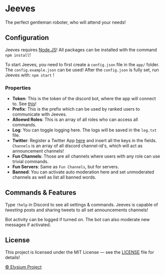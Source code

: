 # Jeeves
The perfect gentleman roboter, who will attend your needs!

## Configuration
Jeeves requires [Node.JS](https://nodejs.org/en/)! All packages can be installed with the command `npm install`!

To start Jeeves, you need to first create a `config.json` file in the `app/` folder. The `config.example.json` can be used! After the `config.json` is fully set, run Jeeves with: `npm start` !

### Properties
* **Token**: This is the token of the discord bot, where the app will connect to. See [this](https://discordapp.com/developers/applications/me)!
* **Prefix**: This is the prefix which can be used by ranked users to communicate with Jeeves.
* **Alloewd Roles**: This is an array of all roles who can access all commands.
* **Log**: You can toggle logging here. The logs will be saved in the `log.txt` file.
* **Twitter**: Register a Twitter App [here](https://apps.twitter.com) and insert all the keys in the fields. `Channels` is an array of all discord channel-id's, which will act as announcement channels!
* **Fun Channels**: Those are all channels where users with any role can use trivial commands.
* **Fun Servers**: Same as `Fun Channels`, but for servers.
* **Banned**: You can activate auto moderation here and set unmoderated channels as well as list all banned words.

## Commands & Features
Type `!help` in Discord to see all settings & commands. Jeeves is capable of *tweeting* posts and sharing tweets to all set announcements channels!

Bot activity can be logged if turned on. The bot can also moderate new messages if activated.

## License
This project is licensed under the MIT License — see the [LICENSE](./LICENSE) file for details!

[© Elysium Project](https://www.elysium-project.org)